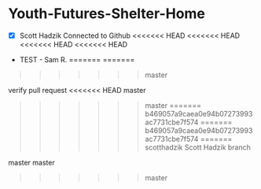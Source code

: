 # Youth-Futures-Shelter-Home

- [x] Scott Hadzik Connected to Github
<<<<<<< HEAD
<<<<<<< HEAD
<<<<<<< HEAD
<<<<<<< HEAD
- TEST - Sam R.
=======
=======
>>>>>>> master


verify pull request
<<<<<<< HEAD
master
>>>>>>> master
=======
>>>>>>> b469057a9caea0e94b07273993ac7731cbe7f574
=======
>>>>>>> b469057a9caea0e94b07273993ac7731cbe7f574
=======
scotthadzik
Scott Hadzik branch 

master master
>>>>>>> master

